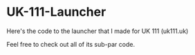 # UK-111-Launcher
Here's the code to the launcher that I made for UK 111 (uk111.uk)

Feel free to check out all of its sub-par code.
